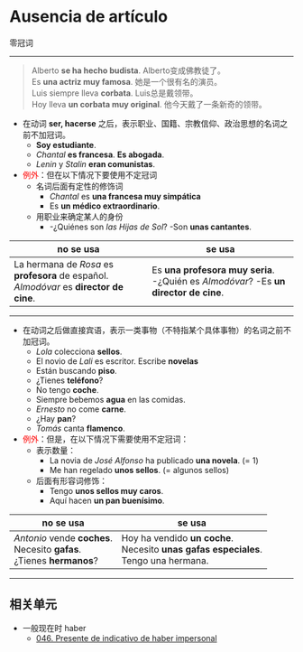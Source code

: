 # Ausencia de artículo
零冠词

----

> Alberto **se ha hecho budista**. Alberto变成佛教徒了。
> <br>
> Es **una actriz muy famosa**. 她是一个很有名的演员。
> <br>
> Luis siempre lleva **corbata**. Luis总是戴领带。
> <br>
> Hoy lleva **un corbata muy original**. 他今天戴了一条新奇的领带。

* 在动词 **ser, hacerse** 之后，表示职业、国籍、宗教信仰、政治思想的名词之前不加冠词。
  * **Soy estudiante**.
  * _Chantal_ **es francesa**. **Es abogada**.
  * _Lenin_ y _Stalin_ **eran comunistas**.
* <font color="red">例外</font>：但在以下情况下要使用不定冠词
  * 名词后面有定性的修饰词
    * _Chantal_ es **una francesa muy simpática**
    * Es **un médico extraordinario**.
  * 用职业来确定某人的身份
    * -¿Quiénes son _las Hijas de Sol_? -Son **unas cantantes**.

no se usa | se usa
--- | ---
La hermana de _Rosa_ es **profesora** de español. <br> _Almodóvar_ es **director de cine**. | Es **una profesora muy seria**. <br> -¿Quién es _Almodóvar_? -Es **un director de cine**.

----

* 在动词之后做直接宾语，表示一类事物（不特指某个具体事物）的名词之前不加冠词。
  * _Lola_ colecciona **sellos**.
  * El novio de _Lali_ es escritor. Escribe **novelas**  
  * Están buscando **piso**.
  * ¿Tienes **teléfono**?
  * No tengo **coche**.
  * Siempre bebemos **agua** en las comidas.
  * _Ernesto_ no come **carne**.
  * ¿Hay **pan**?
  * _Tomás_ canta **flamenco**.
* <font color="red">例外</font>：但是，在以下情况下需要使用不定冠词：
  * 表示数量：
    * La novia de _José Alfonso_ ha publicado **una novela**. (= 1)
    * Me han regelado **unos sellos**. (= algunos sellos)
  * 后面有形容词修饰：
    * Tengo **unos sellos muy caros**.
    * Aquí hacen **un pan buenísimo**.

no se usa | se usa
--- | ---
_Antonio_ vende **coches**. <br> Necesito **gafas**. <br> ¿Tienes **hermanos**? | Hoy ha vendido **un coche**. <br> Necesito **unas gafas especiales**. <br> Tengo una hermana.

-----

## 相关单元
- 一般现在时 haber
  - [046. Presente de indicativo de haber impersonal](047-hay-un-vaso-en-la-mesa.md)
